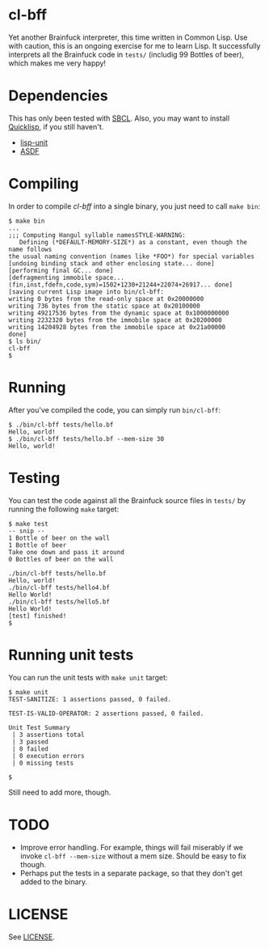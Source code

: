 # cl-bff

Yet another Brainfuck interpreter, this time written in Common Lisp. Use with caution, this is an ongoing exercise for me to learn Lisp. It successfully interprets all the Brainfuck code in `tests/` (includig 99 Bottles of beer), which makes me very happy!

# Dependencies

This has only been tested with [SBCL](http://sbcl.org). Also, you may want to install [Quicklisp](https://www.quicklisp.org/beta/), if you still haven't.

- [lisp-unit](https://www.cliki.net/lisp-unit)
- [ASDF](https://common-lisp.net/project/asdf/)

# Compiling
In order to compile _cl-bff_ into a single binary, you just need to call `make bin`:

```
$ make bin
...
;;; Computing Hangul syllable namesSTYLE-WARNING:
   Defining (*DEFAULT-MEMORY-SIZE*) as a constant, even though the name follows
the usual naming convention (names like *FOO*) for special variables
[undoing binding stack and other enclosing state... done]
[performing final GC... done]
[defragmenting immobile space... (fin,inst,fdefn,code,sym)=1502+1230+21244+22074+26917... done]
[saving current Lisp image into bin/cl-bff:
writing 0 bytes from the read-only space at 0x20000000
writing 736 bytes from the static space at 0x20100000
writing 49217536 bytes from the dynamic space at 0x1000000000
writing 2232320 bytes from the immobile space at 0x20200000
writing 14204928 bytes from the immobile space at 0x21a00000
done]
$ ls bin/
cl-bff
$
```

# Running
After you've compiled the code, you can simply run `bin/cl-bff`:

```
$ ./bin/cl-bff tests/hello.bf
Hello, world!
$ ./bin/cl-bff tests/hello.bf --mem-size 30
Hello, world!
```

# Testing
You can test the code against all the Brainfuck source files in `tests/` by running the following `make` target:

```
$ make test
-- snip --
1 Bottle of beer on the wall
1 Bottle of beer
Take one down and pass it around
0 Bottles of beer on the wall

./bin/cl-bff tests/hello.bf
Hello, world!
./bin/cl-bff tests/hello4.bf
Hello World!
./bin/cl-bff tests/hello5.bf
Hello World!
[test] finished!
$
```

# Running unit tests
You can run the unit tests with `make unit` target:
```
$ make unit
TEST-SANITIZE: 1 assertions passed, 0 failed.

TEST-IS-VALID-OPERATOR: 2 assertions passed, 0 failed.

Unit Test Summary
 | 3 assertions total
 | 3 passed
 | 0 failed
 | 0 execution errors
 | 0 missing tests

$
```

Still need to add more, though.

# TODO

- Improve error handling. For example, things will fail miserably if we invoke `cl-bff --mem-size` without a mem size. Should be easy to fix though.
- Perhaps put the tests in a separate package, so that they don't get added to the binary.

# LICENSE

See [LICENSE](https://github.com/csixteen/cl-bff/blob/master/LICENSE).
